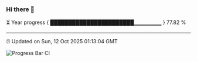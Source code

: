 ### Hi there 👋

⏳ Year progress { ███████████████████████▁▁▁▁▁▁▁ } 77.82 %

---

⏰ Updated on Sun, 12 Oct 2025 01:13:04 GMT

![Progress Bar CI](https://github.com/liununu/liununu/workflows/Progress%20Bar%20CI/badge.svg)
